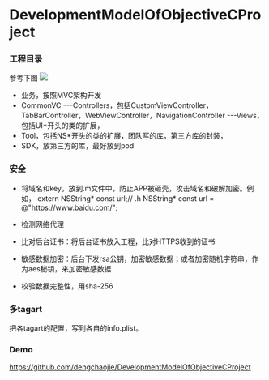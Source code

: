 # DevelopmentModelOfObjectiveCProject
 
 ### 工程目录
 参考下图
 ![](https://user-gold-cdn.xitu.io/2019/9/18/16d43203f09f4c78?w=530&h=920&f=png&s=518833)
 
 - 业务，按照MVC架构开发
 - CommonVC
 ---Controllers，包括CustomViewController，TabBarController，WebViewController，NavigationController
 ---Views，包括UI*开头的类的扩展，
 - Tool，包括NS*开头的类的扩展，团队写的库，第三方库的封装，
 - SDK，放第三方的库，最好放到pod
 
 
 ### 安全
 - 将域名和key，放到.m文件中，防止APP被砸壳，攻击域名和破解加密。例如，
 extern NSString* const url;// .h
 NSString* const url = @"https://www.baidu.com/";
 
 - 检测网络代理
 - 比对后台证书：将后台证书放入工程，比对HTTPS收到的证书
 - 敏感数据加密：后台下发rsa公钥，加密敏感数据；或者加密随机字符串，作为aes秘钥，来加密敏感数据
 - 校验数据完整性，用sha-256
 
 ### 多tagart
 把各tagart的配置，写到各自的info.plist。
 
 ### Demo
 https://github.com/dengchaojie/DevelopmentModelOfObjectiveCProject
